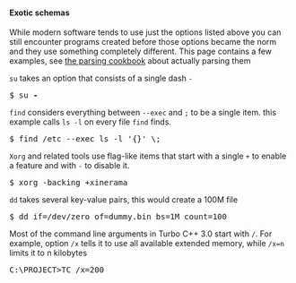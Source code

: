 #### Exotic schemas

While modern software tends to use just the options listed above you can still encounter
programs created before those options became the norm and they use something completely different.
This page contains a few examples, see [the parsing cookbook](crate::_docs::cookbook)
about actually parsing them

`su` takes an option that consists of a single dash `-`

<div class="code-wrap"><pre>
$ su <span style="font-weight: bold">-</span>
</pre></div>

`find` considers everything between `--exec` and `;` to be a single item.
this example calls `ls -l` on every file `find` finds.

<div class="code-wrap"><pre>
$ find /etc --exec ls -l '{}' \;
</pre></div>

`Xorg` and related tools use flag-like items that start with a single `+` to enable a
feature and with `-` to disable it.

<div class="code-wrap"><pre>
$ xorg -backing +xinerama
</pre></div>

`dd` takes several key-value pairs, this would create a 100M file

<div class="code-wrap"><pre>
$ dd if=/dev/zero of=dummy.bin bs=1M count=100
</pre></div>

Most of the command line arguments in Turbo C++ 3.0 start with `/`. For example, option
`/x` tells it to use all available extended memory, while `/x=n` limits it to n kilobytes

<div class="code-wrap"><pre>
C:\PROJECT>TC /x=200
</pre></div>
